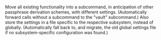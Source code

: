Move all existing functionality into a subcommand, in anticipation of other passphrase derivation schemes, with different settings.  (Automatically forward calls without a subcommand to the "vault" subcommand.)  Also store the settings in a file specific to the respective subsystem, instead of globally.  (Automatically fall back to, and migrate, the old global settings file if no subsystem-specific configuration was found.)
